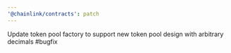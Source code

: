 ```yaml
---
'@chainlink/contracts': patch
---
```


Update token pool factory to support new token pool design with arbitrary decimals #bugfix

